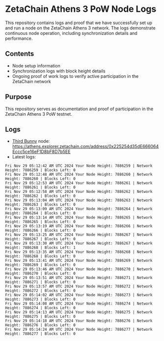 # ZetaChain Athens 3 PoW Node Logs
This repository contains logs and proof that we have successfully set up and run a node on the ZetaChain Athens 3 network. The logs demonstrate continuous node operation, including synchronization details and performance.

## Contents
- Node setup information
- Synchronization logs with block height details
- Ongoing proof of work logs to verify active participation in the ZetaChain network

## Purpose
This repository serves as documentation and proof of participation in the ZetaChain Athens 3 PoW testnet.

## Logs

- [Third Bunny](https://thirdbunny.xyz/) node: https://athens.explorer.zetachain.com/address/0x225254d35dE666064Eccc5ce16eF1D8bF8D7b5EE
- Latest logs:
```
Fri Nov 29 05:12:42 AM UTC 2024 Your Node Height: 7886259 | Network Height: 7886259 | Blocks Left: 0
Fri Nov 29 05:12:48 AM UTC 2024 Your Node Height: 7886260 | Network Height: 7886260 | Blocks Left: 0
Fri Nov 29 05:12:53 AM UTC 2024 Your Node Height: 7886261 | Network Height: 7886261 | Blocks Left: 0
Fri Nov 29 05:12:58 AM UTC 2024 Your Node Height: 7886262 | Network Height: 7886262 | Blocks Left: 0
Fri Nov 29 05:13:04 AM UTC 2024 Your Node Height: 7886263 | Network Height: 7886263 | Blocks Left: 0
Fri Nov 29 05:13:09 AM UTC 2024 Your Node Height: 7886264 | Network Height: 7886264 | Blocks Left: 0
Fri Nov 29 05:13:14 AM UTC 2024 Your Node Height: 7886265 | Network Height: 7886265 | Blocks Left: 0
Fri Nov 29 05:13:19 AM UTC 2024 Your Node Height: 7886266 | Network Height: 7886266 | Blocks Left: 0
Fri Nov 29 05:13:25 AM UTC 2024 Your Node Height: 7886267 | Network Height: 7886267 | Blocks Left: 0
Fri Nov 29 05:13:30 AM UTC 2024 Your Node Height: 7886267 | Network Height: 7886268 | Blocks Left: 1
Fri Nov 29 05:13:35 AM UTC 2024 Your Node Height: 7886268 | Network Height: 7886268 | Blocks Left: 0
Fri Nov 29 05:13:41 AM UTC 2024 Your Node Height: 7886269 | Network Height: 7886269 | Blocks Left: 0
Fri Nov 29 05:13:46 AM UTC 2024 Your Node Height: 7886270 | Network Height: 7886270 | Blocks Left: 0
Fri Nov 29 05:13:51 AM UTC 2024 Your Node Height: 7886271 | Network Height: 7886271 | Blocks Left: 0
Fri Nov 29 05:13:57 AM UTC 2024 Your Node Height: 7886272 | Network Height: 7886272 | Blocks Left: 0
Fri Nov 29 05:14:02 AM UTC 2024 Your Node Height: 7886273 | Network Height: 7886273 | Blocks Left: 0
Fri Nov 29 05:14:08 AM UTC 2024 Your Node Height: 7886274 | Network Height: 7886274 | Blocks Left: 0
Fri Nov 29 05:14:13 AM UTC 2024 Your Node Height: 7886275 | Network Height: 7886275 | Blocks Left: 0
Fri Nov 29 05:14:18 AM UTC 2024 Your Node Height: 7886276 | Network Height: 7886276 | Blocks Left: 0
Fri Nov 29 05:14:24 AM UTC 2024 Your Node Height: 7886277 | Network Height: 7886277 | Blocks Left: 0
```
